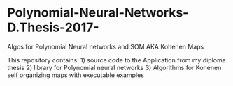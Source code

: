 # Polynomial-Neural-Networks-D.Thesis-2017-
Algos for Polynomial Neural networks and SOM AKA Kohenen Maps


This repository contains: 1) source code to the Application from my diploma thesis
                          2) library for Polynomial neural networks
                          3) Algorithms for Kohenen self organizing maps with executable examples
